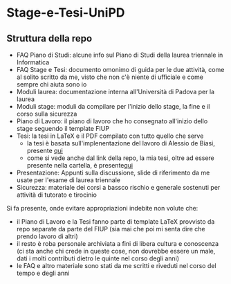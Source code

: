 # Stage-e-Tesi-UniPD

## Struttura della repo
- FAQ Piano di Studi: alcune info sul Piano di Studi della laurea triennale in Informatica
- FAQ Stage e Tesi: documento omonimo di guida per le due attività, come al solito scritto da me, visto che non c'è niente di ufficiale
e come sempre chi aiuta sono io
- Moduli laurea: documentazione interna all'Università di Padova per la laurea
- Moduli stage: moduli da compilare per l'inizio dello stage, la fine e il corso sulla sicurezza
- Piano di Lavoro: il piano di lavoro che ho consegnato all'inizio dello stage seguendo il template FIUP
- Tesi: la tesi in LaTeX e il PDF compilato con tutto quello che serve
  - la tesi è basata sull'implenentazione del lavoro di Alessio de Biasi, presente [qui](http://dspace.unive.it/bitstream/handle/10579/24326/870288-1284805.pdf?sequence=2)
  - come si vede anche dal link della repo, la mia tesi, oltre ad essere presente nella cartella, è presente[qui](https://thesis.unipd.it/handle/20.500.12608/50229)   
- Presentazione: Appunti sulla discussione, slide di riferimento da me usate per l'esame di laurea triennale
- Sicurezza: materiale dei corsi a bassco rischio e generale sostenuti per attività di tutorato e tirocinio

Si fa presente, onde evitare appropriazioni indebite non volute che:
- il Piano di Lavoro e la Tesi fanno parte di template LaTeX provvisto da repo separate da parte del FIUP (sia mai che poi mi senta dire che prendo lavoro di altri)
- il resto è roba personale archiviata a fini di libera cultura e conoscenza (ci sta anche chi crede in queste cose, non dovrebbe essere un male,
dati i molti contributi dietro le quinte nel corso degli anni)
- le FAQ e altro materiale sono stati da me scritti e riveduti nel corso del tempo e degli anni
